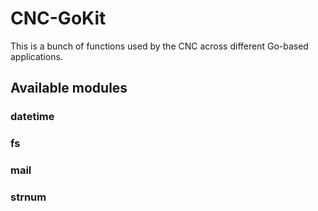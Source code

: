 # CNC-GoKit

This is a bunch of functions used by the CNC across different Go-based
applications.

## Available modules

### datetime

### fs

### mail

### strnum